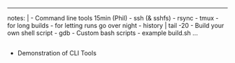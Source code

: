 
---
notes: |
    - Command line tools 15min (Phil)
      - ssh (& sshfs)
      - rsync
      - tmux
        - for long builds
        - for letting runs go over night
      - history | tail -20
        - Build your own shell script
      - gdb
      - Custom bash scripts
        - example build.sh
...

##

###

- Demonstration of CLI Tools